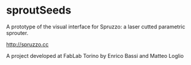 sproutSeeds
===========

A prototype of the visual interface for Spruzzo: a laser cutted parametric sprouter.

http://spruzzo.cc

A project developed at FabLab Torino by Enrico Bassi and Matteo Loglio
